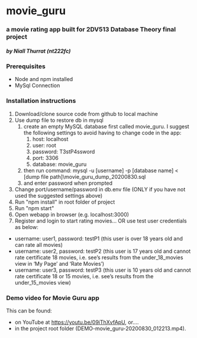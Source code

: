 # movie_guru
### a movie rating app built for 2DV513 Database Theory final project
##### by Niall Thurrat (nt222fc)

### Prerequisites
- Node and npm installed
- MySql Connection

### Installation instructions
1.	Download/clone source code from github to local machine
2.	Use dump file to restore db in mysql
    1.	create an empty MySQL database first called movie_guru. I suggest the following settings to avoid having to change code in the app:
        1. host: localhost
        2. user: root
        3. password: T3stP4ssword
        4. port: 3306
        5. database: movie_guru
    2. then run command: mysql -u [username] -p [database name] < [dump file path]\movie_guru_dump_20200830.sql
    3. and enter password when prompted
3.	Change port/username/password in db.env file (ONLY if you have not used the suggested settings above)
4.	Run "npm install" in root folder of project
5.	Run "npm start"
6.	Open webapp in browser (e.g. localhost:3000)
7.	Register and login to start rating movies... OR use test user credentials as below:
- username: user1, password: testP1 (this user is over 18 years old and can rate all movies)
- username: user2, password: testP2 (this user is 17 years old and cannot rate certificate 18 movies, i.e. see’s results from the under_18_movies view in ‘My Page’ and ‘Rate Movies’)
- username: user3, password: testP3 (this user is 10 years old and cannot rate certificate 18 or 15 movies, i.e. see’s results from the under_15_movies view)

### Demo video for Movie Guru app
This can be found:
- on YouTube at https://youtu.be/09iThXvfApU, or....
- in the project root folder (DEMO-movie_guru-20200830_012213.mp4).

